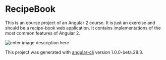 # RecipeBook
This is an course project of an Angular 2 course. It is just an exercise and should be a recipe-book web application. 
It contains implementations of the most common features of Angular 2.

![enter image description here](https://angular.io/resources/images/logos/angular2/angular.png)

This project was generated with [angular-cli](https://github.com/angular/angular-cli) version 1.0.0-beta.28.3.
